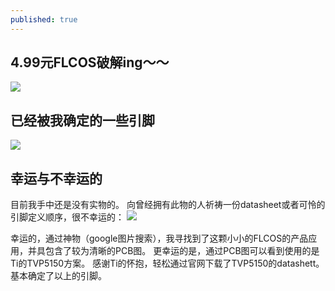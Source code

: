 ```yaml
---
published: true
---
```

## 4.99元FLCOS破解ing～～

![](https://raw.githubusercontent.com/io-hack/io-hack.github.io/master/dl/img3.jpg)

## 已经被我确定的一些引脚

![](https://github.com/io-hack/io-hack.github.io/blob/master/dl/img4.png?raw=true)

## 幸运与不幸运的

目前我手中还是没有实物的。
向曾经拥有此物的人祈祷一份datasheet或者可怜的引脚定义顺序，很不幸运的：
![](https://raw.githubusercontent.com/io-hack/io-hack.github.io/master/dl/img5.png)

幸运的，通过神物（google图片搜索），我寻找到了这颗小小的FLCOS的产品应用，并具包含了较为清晰的PCB图。
更幸运的是，通过PCB图可以看到使用的是Ti的TVP5150方案。
感谢Ti的怀抱，轻松通过官网下载了TVP5150的datashett。
基本确定了以上的引脚。
